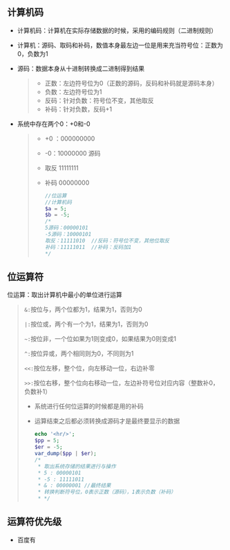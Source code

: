 ## 计算机码

* 计算机码：计算机在实际存储数据的时候，采用的编码规则（二进制规则）

* 计算机：源码、取码和补码，数值本身最左边一位是用来充当符号位：正数为0，负数为1

* 源码：数据本身从十进制转换成二进制得到结果

  > * 正数：左边符号位为0（正数的源码，反码和补码就是源码本身）
  > * 负数：左边符号位为1
  > * 反码：针对负数：符号位不变，其他取反
  > * 补码：针对负数，反码+1

* 系统中存在两个0：+0和-0

  > * +0 ：000000000
  >
  > * -0：10000000 源码
  >
  > * 取反 11111111
  >
  > * 补码 00000000
  >
  >   ```php
  >   //位运算
  >   //计算机码
  >   $a = 5;
  >   $b = -5;
  >   /*
  >   5源码：00000101
  >   -5源码：10000101
  >   取反：11111010  //反码：符号位不变，其他位取反
  >   补码：11111011  //补码：反码加1
  >   */
  >   ```
  >
  > 

## 位运算符

位运算：取出计算机中最小的单位进行运算

> `&:`按位与，两个位都为1，结果为1，否则为0
>
> `|:`按位或，两个有一个为1，结果为1，否则为0
>
> `~:`按位非，一个位如果为1则变成0，如果结果为0则变成1
>
> `^:`按位异或，两个相同则为0，不同则为1
>
> `<<:`按位左移，整个位，向左移动一位，右边补零
>
> `>>:`按位右移，整个位向右移动一位，左边补符号位对应内容（整数补0，负数补1）
>
> * 系统进行任何位运算的时候都是用的补码
>
> * 运算结束之后都必须转换成源码才是最终要显示的数据
>
>   ```php
>   echo '<hr/>';
>   $pp = 5;
>   $er = -5;
>   var_dump($pp | $er);
>   /*
>    * 取出系统存储的结果进行与操作
>    * 5 : 00000101
>    * -5 : 11111011
>    * & : 00000001 //最终结果
>    * 转换判断符号位，0表示正数（源码），1表示负数（补码）
>    * */
>   ```

## 运算符优先级

* 百度有
